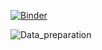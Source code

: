 [![Binder](https://mybinder.org/badge_logo.svg)](https://mybinder.org/v2/gh/FatmaBenAicha/TweetsClassification/HEAD)

![Data_preparation](/imag/data_preparation.PNG)